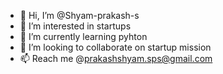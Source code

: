 - 👋 Hi, I’m @Shyam-prakash-s
- 👀 I’m interested in startups 
- 🌱 I’m currently learning pyhton
- 💞️ I’m looking to collaborate on startup mission 
- 📫 Reach me @prakashshyam.sps@gmail.com 

<!---
Shyamprakash997/Shyamprakash997 is a ✨ special ✨ repository because its `README.md` (this file) appears on your GitHub profile.
You can click the Preview link to take a look at your changes.
--->
